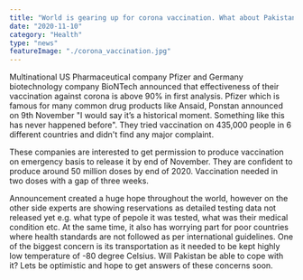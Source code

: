 ```yaml
---
title: "World is gearing up for corona vaccination. What about Pakistan?"
date: "2020-11-10"
category: "Health"
type: "news"
featureImage: "./corona_vaccination.jpg"
---
```


Multinational US Pharmaceutical company Pfizer and Germany biotechnology company BioNTech announced that effectiveness of their vaccination against corona is above 90% in first analysis. Pfizer which is famous for many common drug products like Ansaid, Ponstan announced on 9th November "I would say it’s a historical moment. Something like this has never happened before". They tried vaccination on 435,000 people in 6 different countries and didn't find any major complaint.

These companies are interested to get permission to produce vaccination on emergency basis to release it by end of November. They are confident to produce around 50 million doses by end of 2020. Vaccination needed in two doses with a gap of three weeks.

Announcement created a huge hope throughout the world, however on the other side experts are showing reservations as detailed testing data not released yet e.g. what type of pepole it was tested, what was their medical condition etc. At the same time, it also has worrying part for poor countries where health standards are not followed as per international guidelines. One of the biggest concern is its transportation as it needed to be kept highly low temperature of -80 degree Celsius. Will Pakistan be able to cope with it?
Lets be optimistic and hope to get answers of these concerns soon.
